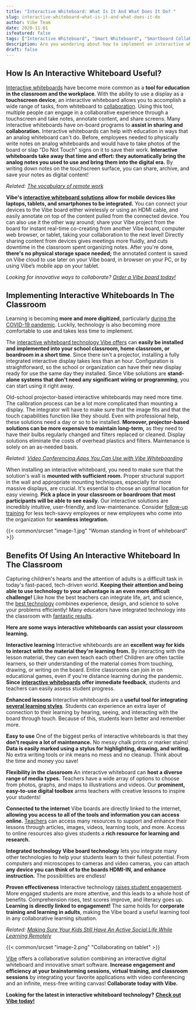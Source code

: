 ```yaml
---
title: "Interactive Whiteboard: What Is It And What Does It Do? "
slug: interactive-whiteboard-what-is-it-and-what-does-it-do
author: Vibe Team
date: 2020-11-01
isfeatured: false
tags: ["Interactive Whiteboard", "Smart Whiteboard", "Smartboard Collaboration"]
description: Are you wondering about how to implement an interactive whiteboard?  Check out our guide on interactive whiteboards.
draft: false
---
```



## How Is An Interactive Whiteboard Useful? 

[Interactive whiteboards](https://vibe.us/hardware/) have become more common as a **tool for education in the classroom and the workplace**. With the ability to use a display as a **touchscreen device**, an interactive whiteboard allows you to accomplish a wide range of tasks, from whiteboard to [collaboration](https://www.eztalks.com/whiteboard/benefits-of-interactive-whiteboards-in-the-classroom.html). Using this tool, multiple people can engage in a collaborative experience through a touchscreen and take notes, annotate content, and share screens.
Many interactive whiteboards have on-board programs to **assist in sharing and collaboration.** Interactive whiteboards can help with education in ways that an analog whiteboard can't do. Before, employees needed to physically write notes on analog whiteboards and would have to take photos of the board or slap "Do Not Touch" signs on it to save their work. **Interactive whiteboards take away that time and effort: they automatically bring the analog notes you used to use and bring them into the digital era.** By writing down notes on the touchscreen surface, you can share, archive, and save your notes as digital content!

*Related:* [*The vocabulary of remote work*](https://vibe.us/blog/the-vocabulary-of-remote-work/)

**Vibe's** [**interactive whiteboard solutions**](https://vibe.us/software/) **allow for mobile devices like laptops, tablets, and smartphones to be integrated.** You can connect your devices to the Vibe board either wirelessly or using an HDMI cable, and easily annotate on top of the content pulled from the connected device. You can also use it the other way around; share your Vibe project from the board for instant real-time co-creating from another Vibe board, computer web browser, or tablet, taking your collaboration to the next level! Directly sharing content from devices gives meetings more fluidly, and cuts downtime in the classroom spent organizing notes. After you're done, **there's no physical storage space needed;** the annotated content is saved on Vibe cloud to use later on your Vibe board, in browser on your PC, or by using Vibe’s mobile app on your tablet.

*Looking for innovative ways to collaborate?* [*Order a Vibe board today!*](https://vibe.us/order/)


## Implementing Interactive Whiteboards In The Classroom 

Learning is becoming **more and more digitized**, particularly [during the COVID-19 pandemic](https://www.weforum.org/agenda/2020/04/coronavirus-education-global-covid19-online-digital-learning/). Luckily, technology is also becoming more comfortable to use and takes less time to implement. 

The [interactive whiteboard technology Vibe offers](https://vibe.us/android-app-store/) can **easily be installed and implemented into your school classroom, home classroom, or boardroom in a short time**. Since there isn't a projector, installing a fully integrated interactive display takes less than an hour. Configuration is straightforward, so the school or organization can have their new display ready for use the same day they installed. Since Vibe solutions are **stand-alone systems that don't need any significant wiring or programming**, you can start using it right away.

Old-school projector-based interactive whiteboards may need more time. The calibration process can be a lot more complicated than mounting a display. The integrator will have to make sure that the image fits and that the touch capabilities function like they should. Even with professional help, these solutions need a day or so to be installed. **Moreover, projector-based solutions can be more expensive to maintain long-term,** as they need to have their bulbs regularly changed and filters replaced or cleaned. Display solutions eliminate the costs of overhead plastics and filters. Maintenance is solely on an as-needed basis.
 
*Related:* [*Video Conferencing Apps You Can Use with Vibe Whiteboarding*](https://vibe.us/blog/video-conferencing-apps-with-whiteboard/)

When installing an interactive whiteboard, you need to make sure that the solution's wall is **mounted with sufficient room.** Proper structural support in the wall and appropriate mounting techniques, especially for more massive displays, are crucial. It's essential to choose an optimal location for easy viewing. **Pick a place in your classroom or boardroom that most participants will be able to see easily.** Our interactive solutions are incredibly intuitive, user-friendly, and low-maintenance. Consider [follow-up training](https://www.hrexchangenetwork.com/learning/news/7-stats-that-prove-training-value) for less tech-savvy employees or new employees who come into the organization for **seamless integration.** 

{{< common/srcset "image-1.jpg" "Woman standing in front of whiteboard" >}}

## Benefits Of Using An Interactive Whiteboard In The Classroom

Capturing children's hearts and the attention of adults is a difficult task in today's fast-paced, tech-driven world. **Keeping their attention and being able to use technology to your advantage is an even more difficult challenge!** Like how the best teachers can integrate life, art, and science, the [best technology](https://www.brookings.edu/blog/education-plus-development/2018/02/09/using-data-and-technology-to-enhance-classroom-teaching/) combines experience, design, and science to solve your problems efficiently! Many educators have integrated technology into the classroom with [fantastic results](https://vibe.us/customer/). 

**Here are some ways interactive whiteboards can assist your classroom learning.**

**Interactive learning** 
Interactive whiteboards are an **excellent way for kids to interact with the material they're learning from.** By interacting with the lesson material, they can even teach each other! Children are often tactile learners, so their understanding of the material comes from touching, drawing, or writing on the board. Entire classrooms can join in on educational games, even if you're distance learning during the pandemic. **Since** [**interactive whiteboards**](https://vibe.us/lp/scenario-remote/) **offer immediate feedback**, students and teachers can easily assess student progress.

**Enhanced lessons** 
Interactive whiteboards are a **useful tool for integrating** [**several learning styles**](https://www.time4learning.com/learning-styles/). Students can experience an extra layer of connection to their learning by hearing, seeing, and interacting with the board through touch. Because of this, students learn better and remember more. 

**Easy to use** 
One of the biggest perks of interactive whiteboards is that they **don't require a lot of maintenance.** No messy chalk prints or marker stains! **Data is easily marked using a stylus for highlighting, drawing, and writing.** No extra writing tools or ink means no mess and no cleanup. Think about the time and money you save!

**Flexibility in the classroom**
An interactive whiteboard can **host a diverse range of media types.** Teachers have a wide array of options to choose from photos, graphs, and maps to illustrations and videos. Our **prominent, easy-to-use digital toolbox** arms teachers with creative lessons to inspire your students!

**Connected to the internet** 
Vibe boards are directly linked to the internet, **allowing you access to all of the tools and information you can access online.** [Teachers](https://vibe.us/lp/scenario-distance-learning/) can access many resources to support and enhance their lessons through articles, images, videos, learning tools, and more. Access to online resources also gives students a **rich resource for learning and research.**

**Integrated technology**
**Vibe board technology** lets you integrate many other technologies to help your students learn to their fullest potential. From computers and microscopes to cameras and video cameras, you can attach **any device you can think of to the boards HDMI-IN, and enhance instruction.** The possibilities are endless!

**Proven effectiveness** 
Interactive technology [raises student engagement](https://link.springer.com/article/10.1007/s10639-020-10107-5). More engaged students are more attentive, and this leads to a whole host of benefits. Comprehension rises, test scores improve, and literacy goes up. **Learning is directly linked to engagement!** The same holds for **corporate training and learning in adults**, making the Vibe board a useful learning tool in any collaborative learning situation.

*Related:* [*Making Sure Your Kids Still Have An Active Social Life While Learning Remotely*](https://vibe.us/blog/making-sure-your-kids-still-have-an-active-social-life-while-learning-remotely/)


{{< common/srcset "image-2.png" "Collaborating on tablet" >}}


[Vibe](https://vibe.us/) offers a collaborative solution combining an interactive digital whiteboard and innovative smart software. **Increase engagement and efficiency at your brainstorming sessions, virtual training, and classroom sessions** by integrating your favorite applications with video conferencing and an infinite, mess-free writing canvas! **Collaborate today with Vibe.**


**Looking for the latest in interactive whiteboard technology?** [**Check out Vibe today!**](https://vibe.us/order/)
